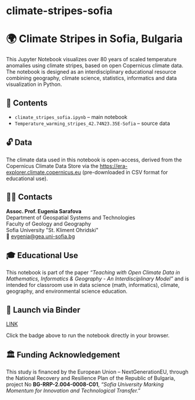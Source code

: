 # climate-stripes-sofia
# 🌍 Climate Stripes in Sofia, Bulgaria

This Jupyter Notebook visualizes over 80 years of scaled temperature anomalies using climate stripes, based on open Copernicus climate data. The notebook is designed as an interdisciplinary educational resource combining geography, climate science, statistics, informatics and data visualization in Python.

## 📂 Contents

- `climate_stripes_sofia.ipynb` – main notebook
- `Temperature_warming_stripes_42.74N23.35E-Sofia` – source data

## 🔓 Data

The climate data used in this notebook is open-access, derived from the Copernicus Climate Data Store via the https://era-explorer.climate.copernicus.eu (pre-downloaded in CSV format for educational use).

## 👩‍🏫 Contacts

**Assoc. Prof. Eugenia Sarafova**  
Department of Geospatial Systems and Technologies  
Faculty of Geology and Geography  
Sofia University "St. Kliment Ohridski"  
📧 evgenia@gea.uni-sofia.bg  

## 🎓 Educational Use

This notebook is part of the paper *“Teaching with Open Climate Data in Mathematics, Informatics & Geography - An Interdisciplinary Model”* and is intended for classroom use in data science (math, informatics), climate, geography, and environmental science education.

## 🚀 Launch via Binder

[LINK](https://mybinder.org/v2/gh/eugeniasarafova/climate-stripes-sofia/4c71ad4ee18ec93b002888a748b962ed08e5ca57?urlpath=lab%2Ftree%2FCLIMATE_STRIPES.ipynb)

Click the badge above to run the notebook directly in your browser.

## 🏛️ Funding Acknowledgement

This study is financed by the European Union – NextGenerationEU, through the National Recovery and Resilience Plan of the Republic of Bulgaria, project No **BG-RRP-2.004-0008-C01**, *“Sofia University Marking Momentum for Innovation and Technological Transfer.”*
